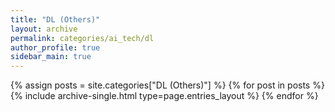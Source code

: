 ```yaml
---
title: "DL (Others)"
layout: archive
permalink: categories/ai_tech/dl
author_profile: true
sidebar_main: true
---
```



{% assign posts = site.categories["DL (Others)"] %}
{% for post in posts %} {% include archive-single.html type=page.entries_layout %} {% endfor %}